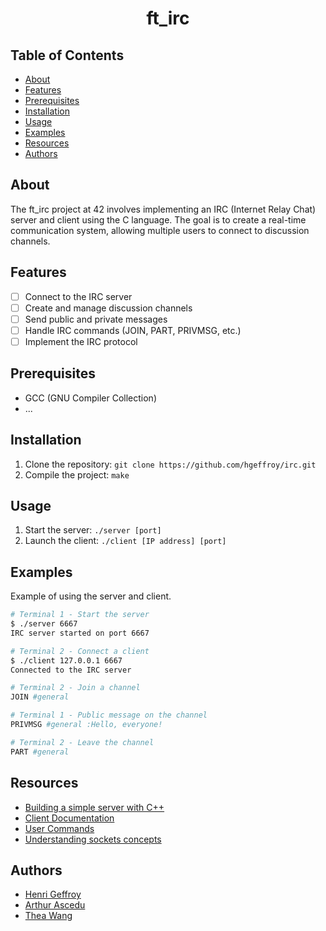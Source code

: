 <center>

# ft_irc

</center>

## Table of Contents

- [About](#about)
- [Features](#features)
- [Prerequisites](#prerequisites)
- [Installation](#installation)
- [Usage](#usage)
- [Examples](#examples)
- [Resources](#resources)
- [Authors](#authors)

## About

The ft_irc project at 42 involves implementing an IRC (Internet Relay Chat) server and client using the C language. The goal is to create a real-time communication system, allowing multiple users to connect to discussion channels.

## Features
- [ ] Connect to the IRC server
- [ ] Create and manage discussion channels
- [ ] Send public and private messages
- [ ] Handle IRC commands (JOIN, PART, PRIVMSG, etc.)
- [ ] Implement the IRC protocol

## Prerequisites
- GCC (GNU Compiler Collection)
- ...

## Installation
1. Clone the repository: `git clone https://github.com/hgeffroy/irc.git`
2. Compile the project: `make`

## Usage
1. Start the server: `./server [port]`
2. Launch the client: `./client [IP address] [port]`

## Examples
Example of using the server and client.

```bash
# Terminal 1 - Start the server
$ ./server 6667
IRC server started on port 6667

# Terminal 2 - Connect a client
$ ./client 127.0.0.1 6667
Connected to the IRC server

# Terminal 2 - Join a channel
JOIN #general

# Terminal 1 - Public message on the channel
PRIVMSG #general :Hello, everyone!

# Terminal 2 - Leave the channel
PART #general
```

## Resources

- [Building a simple server with C++](https://ncona.com/2019/04/building-a-simple-server-with-cpp/)
- [Client Documentation](https://hexchat.readthedocs.io/en/latest/)
- [User Commands](https://docs.oracle.com/cd/E86824_01/html/E54763/netcat-1.html)
- [Understanding sockets concepts](https://www.ibm.com/docs/en/zos/2.2.0?topic=concepts-understanding-sockets)

## Authors

- [Henri Geffroy](https://github.com/hgeffroy)
- [Arthur Ascedu](https://github.com/aascedu)
- [Thea Wang](https://github.com/Zwhea)
